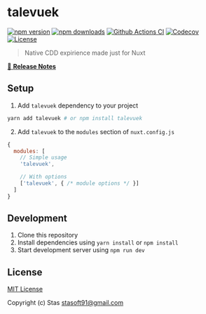 # talevuek

[![npm version][npm-version-src]][npm-version-href]
[![npm downloads][npm-downloads-src]][npm-downloads-href]
[![Github Actions CI][github-actions-ci-src]][github-actions-ci-href]
[![Codecov][codecov-src]][codecov-href]
[![License][license-src]][license-href]

> Native CDD expirience made just for Nuxt

[📖 **Release Notes**](./CHANGELOG.md)

## Setup

1. Add `talevuek` dependency to your project

```bash
yarn add talevuek # or npm install talevuek
```

2. Add `talevuek` to the `modules` section of `nuxt.config.js`

```js
{
  modules: [
    // Simple usage
    'talevuek',

    // With options
    ['talevuek', { /* module options */ }]
  ]
}
```

## Development

1. Clone this repository
2. Install dependencies using `yarn install` or `npm install`
3. Start development server using `npm run dev`

## License

[MIT License](./LICENSE)

Copyright (c) Stas <stasoft91@gmail.com>

<!-- Badges -->
[npm-version-src]: https://img.shields.io/npm/v/talevuek/latest.svg
[npm-version-href]: https://npmjs.com/package/talevuek

[npm-downloads-src]: https://img.shields.io/npm/dt/talevuek.svg
[npm-downloads-href]: https://npmjs.com/package/talevuek

[github-actions-ci-src]: https://github.com//workflows/ci/badge.svg
[github-actions-ci-href]: https://github.com//actions?query=workflow%3Aci

[codecov-src]: https://img.shields.io/codecov/c/github/.svg
[codecov-href]: https://codecov.io/gh/

[license-src]: https://img.shields.io/npm/l/talevuek.svg
[license-href]: https://npmjs.com/package/talevuek
